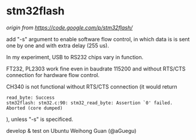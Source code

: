 stm32flash
================================

*origin from https://code.google.com/p/stm32flash/*

add "-s" argument to enable software flow control, in which data is is sent one by one and with extra delay (255 us).

In my experiment, USB to RS232 chips vary in function.

FT232, PL2303 work fine even in baudrate 115200 and without RTS/CTS connection for hardware flow control.

CH340 is not functional without RTS/CTS connection (it would return 

	read_byte: Success
	stm32flash: stm32.c:90: stm32_read_byte: Assertion `0' failed. 
	Aborted (core dumped)

), unless "-s" is specificed.

develop & test on Ubuntu
Weihong Guan (@aGuegu)
